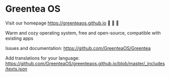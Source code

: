 # Greentea OS

Visit our homepage https://greenteaos.github.io :green_heart: :green_heart: :green_heart:

Warm and cozy operating system, free and open-source, compatible with existing apps

Issues and documentation: https://github.com/GreenteaOS/Greentea

Add translations for your language: https://github.com/GreenteaOS/greenteaos.github.io/blob/master/_includes/texts.json

